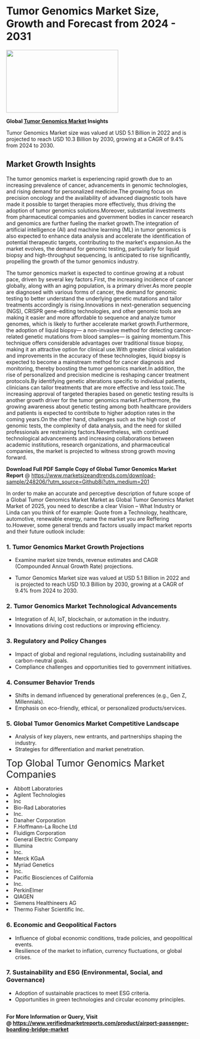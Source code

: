 <H1>Tumor Genomics Market Size, Growth and Forecast from 2024 - 2031</H1><img class="aligncenter size-medium wp-image-584254" src="https://thirdeyenews.in/wp-content/uploads/2024/09/Global-Market-Research-300x168.jpeg" alt="" width="300" height="168" /><p><strong>Global&nbsp;<a href="https://www.marketsizeandtrends.com/download-sample/248206/?utm_source=Github8j?utm_medium=201">Tumor Genomics Market</a> Insights</strong></p><p>Tumor Genomics Market size was valued at USD 5.1 Billion in 2022 and is projected to reach USD 10.3 Billion by 2030, growing at a CAGR of 9.4% from 2024 to 2030.</p><p><h2>Market Growth Insights</h2> <p>The tumor genomics market is experiencing rapid growth due to an increasing prevalence of cancer, advancements in genomic technologies, and rising demand for personalized medicine.The growing focus on precision oncology and the availability of advanced diagnostic tools have made it possible to target therapies more effectively, thus driving the adoption of tumor genomics solutions.Moreover, substantial investments from pharmaceutical companies and government bodies in cancer research and genomics are further fueling the market growth.The integration of artificial intelligence (AI) and machine learning (ML) in tumor genomics is also expected to enhance data analysis and accelerate the identification of potential therapeutic targets, contributing to the market's expansion.As the market evolves, the demand for genomic testing, particularly for liquid biopsy and high-throughput sequencing, is anticipated to rise significantly, propelling the growth of the tumor genomics industry.</p> <p>The tumor genomics market is expected to continue growing at a robust pace, driven by several key factors.First, the increasing incidence of cancer globally, along with an aging population, is a primary driver.As more people are diagnosed with various forms of cancer, the demand for genomic testing to better understand the underlying genetic mutations and tailor treatments accordingly is rising.Innovations in next-generation sequencing (NGS), CRISPR gene-editing technologies, and other genomic tools are making it easier and more affordable to sequence and analyze tumor genomes, which is likely to further accelerate market growth.Furthermore, the adoption of liquid biopsy— a non-invasive method for detecting cancer-related genetic mutations from blood samples— is gaining momentum.This technique offers considerable advantages over traditional tissue biopsy, making it an attractive option for clinical use.With greater clinical validation and improvements in the accuracy of these technologies, liquid biopsy is expected to become a mainstream method for cancer diagnosis and monitoring, thereby boosting the tumor genomics market.In addition, the rise of personalized and precision medicine is reshaping cancer treatment protocols.By identifying genetic alterations specific to individual patients, clinicians can tailor treatments that are more effective and less toxic.The increasing approval of targeted therapies based on genetic testing results is another growth driver for the tumor genomics market.Furthermore, the growing awareness about genetic testing among both healthcare providers and patients is expected to contribute to higher adoption rates in the coming years.On the other hand, challenges such as the high cost of genomic tests, the complexity of data analysis, and the need for skilled professionals are restraining factors.Nevertheless, with continued technological advancements and increasing collaborations between academic institutions, research organizations, and pharmaceutical companies, the market is projected to witness strong growth moving forward.</p> <p><span class=""><strong>Download Full PDF Sample Copy of Global Tumor Genomics Market Report</strong> @ <a href="https://www.marketsizeandtrends.com/download-sample/248206/?utm_source=Github8j?utm_medium=201" target="_blank">https://www.marketsizeandtrends.com/download-sample/248206/?utm_source=Github8j?utm_medium=201</a></span></p><p>In order to make an accurate and perceptive description of future scope of a Global&nbsp;Tumor Genomics Market Market as Global&nbsp;Tumor Genomics Market Market of 2025, you need to describe a clear Vision &ndash; What Industry or Linda can you think of for example: Quote from a Technology, healthcare, automotive, renewable energy, name the market you are Reffering to.However, some general trends and factors usually impact market reports and their future outlook include:</p><h3>1.&nbsp;<strong>Tumor Genomics Market Growth Projections</strong></h3><ul><li>Examine market size trends, revenue estimates and CAGR (Compounded Annual Growth Rate) projections.</li><li><p>Tumor Genomics Market size was valued at USD 5.1 Billion in 2022 and is projected to reach USD 10.3 Billion by 2030, growing at a CAGR of 9.4% from 2024 to 2030.</p></li></ul><h3>2.&nbsp;<strong>Tumor Genomics Market Technological Advancements</strong></h3><ul><li>Integration of AI, IoT, blockchain, or automation in the industry.</li><li>Innovations driving cost reductions or improving efficiency.</li></ul><h3>3.&nbsp;<strong>Regulatory and Policy Changes</strong></h3><ul><li>Impact of global and regional regulations, including sustainability and carbon-neutral goals.</li><li>Compliance challenges and opportunities tied to government initiatives.</li></ul><h3>4.&nbsp;<strong>Consumer Behavior Trends</strong></h3><ul><li>Shifts in demand influenced by generational preferences (e.g., Gen Z, Millennials).</li><li>Emphasis on eco-friendly, ethical, or personalized products/services.</li></ul><h3>5.&nbsp;<strong>Global Tumor Genomics Market Competitive Landscape</strong></h3><ul><li>Analysis of key players, new entrants, and partnerships shaping the industry.</li><li>Strategies for differentiation and market penetration.</li></ul><p data-pm-slice="1 1 []"><span style="color: inherit; font-family: inherit; font-size: 25px;">Top Global Tumor Genomics Market Companies</span></p><div class="" data-test-id=""><p><li>Abbott Laboratories</li><li> Agilent Technologies</li><li> Inc</li><li> Bio-Rad Laboratories</li><li> Inc.</li><li> Danaher Corporation</li><li> F.Hoffmann-La Roche Ltd</li><li> Fluidigm Corporation</li><li> General Electric Company</li><li> Illumina</li><li> Inc.</li><li> Merck KGaA</li><li> Myriad Genetics</li><li> Inc.</li><li> Pacific Biosciences of California</li><li> Inc.</li><li> PerkinElmer</li><li> QIAGEN</li><li> Siemens Healthineers AG</li><li> Thermo Fisher Scientific Inc.</li></p></div><h3>6.&nbsp;<strong>Economic and Geopolitical Factors</strong></h3><ul><li>Influence of global economic conditions, trade policies, and geopolitical events.</li><li>Resilience of the market to inflation, currency fluctuations, or global crises.</li></ul><h3>7.&nbsp;<strong>Sustainability and ESG (Environmental, Social, and Governance)</strong></h3><ul><li>Adoption of sustainable practices to meet ESG criteria.</li><li>Opportunities in green technologies and circular economy principles.</li></ul><h2><strong style="font-size: 14px;">For More Information or Query, Visit @&nbsp;</strong><a style="background-color: #ffffff; font-size: 14px;" href="https://www.marketsizeandtrends.com/report/tumor-genomics-market/" target="_blank">https://www.verifiedmarketreports.com/product/airport-passenger-boarding-bridge-market</a></h2>